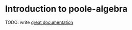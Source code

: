 # Introduction to poole-algebra

TODO: write [great documentation](http://jacobian.org/writing/what-to-write/)
